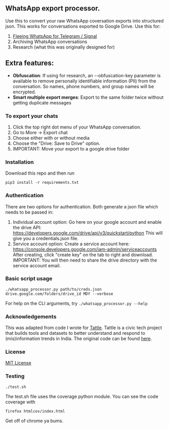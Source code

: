 ## WhatsApp export processor.

Use this to convert your raw WhatsApp coversation exports into structured json. This works for conversations exported to Google Drive. Use this for:

1. [Fleeing WhatsApp for Telegram / Signal](https://arstechnica.com/tech-policy/2021/01/whatsapp-users-must-share-their-data-with-facebook-or-stop-using-the-app/)
2. Archiving WhatsApp conversations
3. Research (what this was originally designed for)

## Extra features:
- **Obfuscation**: If using for research, an --obfuscation-key parameter is available to remove personally identifiable information (PII) from the conversation. So names, phone numbers, and group names will be encrypted.
- **Smart multiple export merges**: Export to the same folder twice without getting duplicate messages


### To export your chats

1. Click the top right dot menu of your WhatsApp conversation.
2. Go to More -> Export chat
3. Choose either with or without media
4. Choose the "Drive: Save to Drive" option. 
5. IMPORTANT: Move your export to a google drive folder

### Installation

Download this repo and then run

    pip3 install -r requirements.txt

### Authentication

There are two options for authentication. Both generate a json file which needs to be passed in:
1. Individual account option: 
    Go here on your google account and enable the drive API:
    https://developers.google.com/drive/api/v3/quickstart/python
    This will give you a credentials.json file.
2. Service account option:
    Create a service account here:
    https://console.developers.google.com/iam-admin/serviceaccounts
    After creating, click "create key" on the tab to right and download.
    IMPORTANT: You will then need to share the drive directory with the service account email.

### Basic script usage

    ./whatsapp_processor.py path/to/creds.json drive.google.com/folders/drive_id MDY --verbose

For help on the CLI arguments, try `./whatsapp_processor.py --help`

### Acknowledgements

This was adapted from code I wrote for [Tattle](https://tattle.co.in/). Tattle is a civic tech project that builds tools and datasets to better understand and respond to (mis)information trends in India. The original code can be found [here](https://github.com/tattle-made/whatsapp-scraper/tree/master/python_scraper).


### License

[MIT License](https://opensource.org/licenses/MIT)

### Testing

    ./test.sh

The test.sh file uses the coverage python module. You can see the code coverage with

    firefox htmlcov/index.html

Get off of chrome ya bums.
